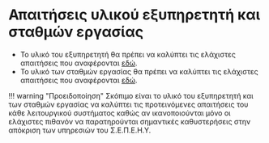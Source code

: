 # Απαιτήσεις υλικού εξυπηρετητή και σταθμών εργασίας

- Το υλικό του εξυπηρετητή θα πρέπει να καλύπτει τις ελάχιστες απαιτήσεις που αναφέρονται [εδώ](https://docs.microsoft.com/en-us/windows-server/get-started/system-requirements).
- Το υλικό των σταθμών εργασίας θα πρέπει να καλύπτει τις ελάχιστες απαιτήσεις που αναφέρονται [εδώ](https://www.microsoft.com/el-gr/windows/windows-10-specifications).

!!! warning "Προειδοποίηση"
    Σκόπιμο είναι το υλικό του εξυπηρετητή και των σταθμών εργασίας να καλύπτει τις προτεινόμενες απαιτήσεις του κάθε λειτουργικού συστήματος καθώς αν ικανοποιούνται μόνο οι ελάχιστες πιθανόν να παρατηρούνται σημαντικές καθυστερήσεις στην απόκριση των υπηρεσιών του Σ.Ε.Π.Ε.Η.Υ.
